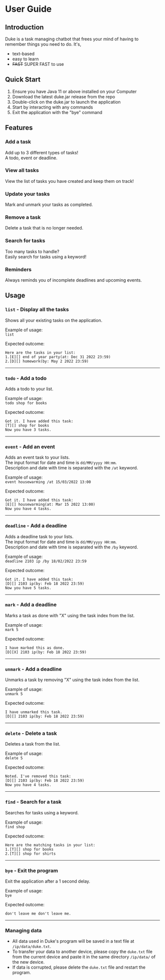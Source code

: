 # User Guide
## Introduction
Duke is a task managing chatbot that frees your mind of having to remember things you need to do. It's,
- text-based
- easy to learn
- ~~FAST~~ SUPER FAST to use

## Quick Start
1. Ensure you have Java 11 or above installed on your Computer
2. Download the latest duke.jar release from the repo
3. Double-click on the duke.jar to launch the application
4. Start by interacting with any commands
5. Exit the application with the "bye" command

## Features

### Add a task
Add up to 3 different types of tasks!  
A todo, event or deadline.
### View all tasks
View the list of tasks you have created and keep them on track!
### Update your tasks
Mark and unmark your tasks as completed.
### Remove a task
Delete a task that is no longer needed.
### Search for tasks
Too many tasks to handle?  
Easily search for tasks using a keyword!

### Reminders
Always reminds you of incomplete deadlines and upcoming events.

## Usage

### `list` - Display all the tasks
Shows all your existing tasks on the application.

Example of usage:  
`list`  

Expected outcome:
```
Here are the tasks in your list:
1.[E][] end of year party(at: Dec 31 2022 23:59)
2.[D][] homework(by: May 2 2022 23:59)
```
***
### `todo` - Add a todo
Adds a todo to your list.

Example of usage:  
`todo shop for books` 

Expected outcome:
```
Got it. I have added this task:
[T][] shop for books
Now you have 3 tasks.
```
***
### `event` - Add an event
Adds an event task to your lists.  
The input format for date and time is `dd/MM/yyyy HH:mm`.  
Description and date with time is separated with the `/at` keyword.

Example of usage:  
`event housewarming /at 15/03/2022 13:00`  

Expected outcome:
```
Got it. I have added this task:
[E][] housewarming(at: Mar 15 2022 13:00)
Now you have 4 tasks.
```
***
### `deadline` - Add a deadline
Adds a deadline task to your lists.  
The input format for date and time is `dd/MM/yyyy HH:mm`.  
Description and date with time is separated with the `/by` keyword.

Example of usage:  
`deadline 2103 ip /by 18/02/2022 23:59`

Expected outcome:
```
Got it. I have added this task:
[D][] 2103 ip(by: Feb 18 2022 23:59)
Now you have 5 tasks.
```
***
### `mark` - Add a deadline
Marks a task as done with "X" using the task index from the list.

Example of usage:  
`mark 5`

Expected outcome:
```
I have marked this as done.
[D][X] 2103 ip(by: Feb 18 2022 23:59)
```
***
### `unmark` - Add a deadline
Unmarks a task by removing "X" using the task index from the list.

Example of usage:  
`unmark 5`

Expected outcome:
```
I have unmarked this task.
[D][] 2103 ip(by: Feb 18 2022 23:59)
```
***
### `delete` - Delete a task
Deletes a task from the list.

Example of usage:  
`delete 5`

Expected outcome:
```
Noted. I've removed this task:
[D][] 2103 ip(by: Feb 18 2022 23:59)
Now you have 4 tasks.
```
***
### `find` - Search for a task
Searches for tasks using a keyword.

Example of usage:  
`find shop`

Expected outcome:
```
Here are the matching tasks in your list:
1.[T][] shop for books
2.[T][] shop for shirts 
```
*** 
### `bye` - Exit the program
Exit the application after a 1 second delay.

Example of usage:  
`bye`

Expected outcome:
```
don't leave me don't leave me.
```
***
### Managing data
* All data used in Duke's program will be saved in a text file at `/ip/data/duke.txt`.
* To transfer your data to another device, please copy the `duke.txt` file from the current device 
and paste it in the same directory `/ip/data/` of the new device.
* If data is corrupted, please delete the `duke.txt` file and restart the program.
